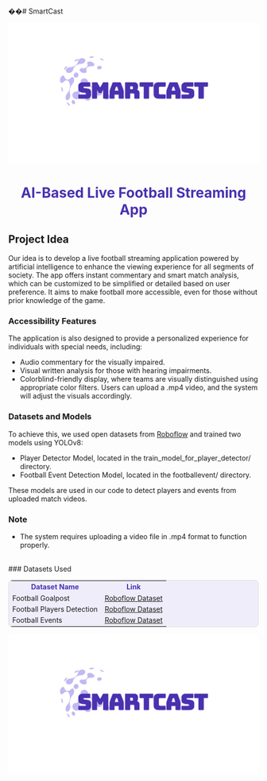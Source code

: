 ��#   S m a r t C a s t


![App Preview](https://raw.githubusercontent.com/ran9ex/SmartCast/refs/heads/main/SmartCast)

 
 
<h1 align="center" style="color:#4931AF;">AI-Based Live Football Streaming App</h1>

## Project Idea

Our idea is to develop a live football streaming application powered by artificial intelligence to enhance the viewing experience for all segments of society. The app offers instant commentary and smart match analysis, which can be customized to be simplified or detailed based on user preference. It aims to make football more accessible, even for those without prior knowledge of the game.

### Accessibility Features

The application is also designed to provide a personalized experience for individuals with special needs, including:
- Audio commentary for the visually impaired.
- Visual written analysis for those with hearing impairments.
- Colorblind-friendly display, where teams are visually distinguished using appropriate color filters. Users can upload a .mp4 video, and the system will adjust the visuals accordingly.

### Datasets and Models

To achieve this, we used open datasets from [Roboflow](https://roboflow.com/) and trained two models using YOLOv8:
- Player Detector Model, located in the train_model_for_player_detector/ directory.
- Football Event Detection Model, located in the footballevent/ directory.

These models are used in our code to detect players and events from uploaded match videos.

### Note

- The system requires uploading a video file in .mp4 format to function properly.

<br>
### Datasets Used

<table style="background-color:#f0edfb; border: 1px solid #ddd; border-radius: 8px;" align="center">
  <tr>
    <th style="color:#4931AF;">Dataset Name</th>
    <th style="color:#4931AF;">Link</th>
  </tr>
  <tr>
    <td>Football Goalpost</td>
    <td><a href="https://universe.roboflow.com/inplayin/football-goalpost">Roboflow Dataset</a></td>
  </tr>
  <tr>
    <td>Football Players Detection</td>
    <td><a href="https://universe.roboflow.com/saraj/football-players-detection-3zvbc-bu2wx">Roboflow Dataset</a></td>
  </tr>
  <tr>
    <td>Football Events</td>
    <td><a href="https://universe.roboflow.com/navin-rv0wp/football_events">Roboflow Dataset</a></td>
  </tr>
</table>



![App Preview](https://raw.githubusercontent.com/ran9ex/SmartCast/c184f10b42f4b5bf5b9b23296cd53c8e571b352b/Copy%20of%20SmartCast.svg)

